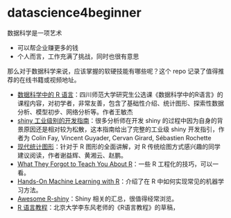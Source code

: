 # datascience4beginner

数据科学是一项艺术

- 可以帮企业赚更多的钱
- 个人而言，工作充满了挑战，同时也很有意思

那么对于数据科学来说，应该掌握的软硬技能有哪些呢？这个 repo 记录了值得推荐的在线书籍或视频地址。

- [数据科学中的 R 语言](https://bookdown.org/wangminjie/R4DS)：四川师范大学研究生公选课《数据科学中的R语言》的课程内容，对初学者，非常友善，包含了基础性介绍、统计图形、探索性数据分析、模型初步、网络分析等。作者王敏杰
- [shiny 工业级别的开发指南](https://thinkr-open.github.io/building-shiny-apps-workflow/)：很多分析师在开发 shiny 的过程中因为自身的背景原因还是相对较为松散，这本指南给出了完整的工业级 shiny 开发指引，作者为 Colin Fay, Vincent Guyader, Cervan Girard, Sébastien Rochette
- [现代统计图形](https://bookdown.org/xiangyun/msg/)：针对于 R 图形的全面讲解，对 R 传统绘图方式感兴趣的同学建议阅读，作者谢益辉、黄湘云、赵鹏。
- [What They Forgot to Teach You About R](https://rstats.wtf/)：一些 R 工程化的技巧，可以一看。
- [Hands-On Machine Learning with R](https://bradleyboehmke.github.io/HOML/)：介绍了在 R 中如何实现常见的机器学习方法。
- [Awesome R-shiny](https://github.com/grabear/awesome-rshiny)：Shiny 相关的汇总，很值得经常浏览。
- [R 语言教程](https://github.com/sunbjt/datascience4beginner.git)：北京大学李东风老师的《R语言教程》的草稿，

